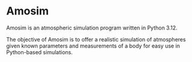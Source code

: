 # Amosim
Amosim is an atmospheric simulation program written in Python 3.12.

The objective of Amosim is to offer a realistic simulation of atmospheres given known parameters and measurements of a body for easy use in Python-based simulations.
